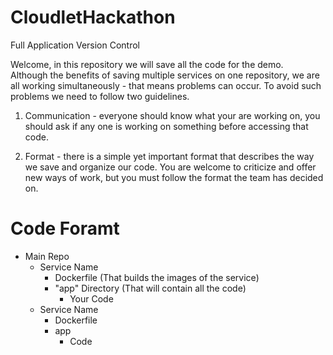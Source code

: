 # CloudletHackathon
Full Application Version Control

Welcome, in this repository we will save all the code for the demo.<br>
Although the benefits of saving multiple services on one repository, we are all working simultaneously - that means problems can occur.
To avoid such problems we need to follow two guidelines.
  1. Communication - everyone should know what your are working on, you should ask if any one is working on something before accessing that code.
  
  2. Format - there is a simple yet important format that describes the way we save and organize our code. You are welcome to criticize and offer new ways of work, but you must follow the format the team has decided on.
  
# Code Foramt

- Main Repo
    - Service Name
      - Dockerfile (That builds the images of the service)
      - "app" Directory (That will contain all the code)
        - Your Code
    - Service Name
      - Dockerfile
      - app
        - Code
        
        
